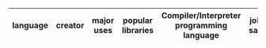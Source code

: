 | language | creator | major uses | popular libraries | Compiler/Interpreter programming language | job and salaries |
| --- | --- | --- | --- | --- | --- |
